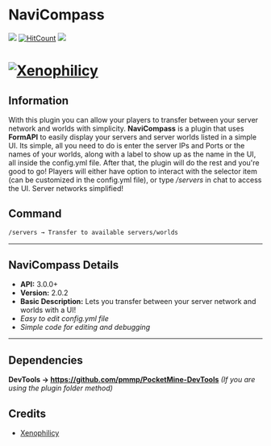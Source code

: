# NaviCompass
[![](https://poggit.pmmp.io/shield.state/NaviCompass)](https://poggit.pmmp.io/p/NaviCompass)
[![HitCount](http://hits.dwyl.io/Xenophilicy/NaviCompass.svg)](http://hits.dwyl.io/Xenophilicy/NaviCompass)
![](https://img.shields.io/discord/490677165289897995.svg?style=flat-square)

# [![Xenophilicy](https://file.xenoservers.net/Resources/GitHub-Resources/navicompass/screenshot.png)]()

## Information
With this plugin you can allow your players to transfer between your server network and worlds with simplicity. **NaviCompass** is a plugin that uses **FormAPI** to easily display your servers and server worlds listed in a simple UI. Its simple, all you need to do is enter the server IPs and Ports or the names of your worlds, along with a label to show up as the name in the UI, all inside the config.yml file. After that, the plugin will do the rest and you're good to go! Players will either have option to interact with the selector item (can be customized in the config.yml file), or type */servers* in chat to access the UI. Server networks simplified!

## Command
```diff
/servers → Transfer to available servers/worlds
```
***

## NaviCompass Details
* **API:** 3.0.0+
* **Version:** 2.0.2
* **Basic Description:** Lets you transfer between your server network and worlds with a UI!
* *Easy to edit config.yml file*
* *Simple code for editing and debugging*
***

## Dependencies
**DevTools → https://github.com/pmmp/PocketMine-DevTools** *(If you are using the plugin folder method)*

## Credits
* [Xenophilicy](https://github.com/Xenophilicy/)
